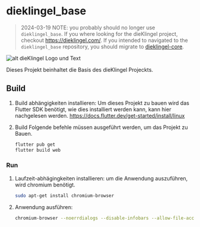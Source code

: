 # dieklingel_base

> 2024-03-19 NOTE: you probably should no longer use `dieklingel_base`. If you where looking for the dieKlingel project, checkout <https://dieklingel.com/>. If you intended to navigated to the `dieklingel_base` repository, you should migrate to [dieklingel-core](https://github.com/koifresh/dieklingel-core/).

![alt dieKlingel Logo und Text](https://dieklingel.de/_nuxt/image/5577c6.webp)

Dieses Projekt beinhaltet die Basis des dieKlingel Projeckts.

## Build

1. Build abhängigkeiten installieren:
    Um dieses Projekt zu bauen wird das Flutter SDK benötigt, wie dies installiert werden kann, kann hier nachgelesen werden.
    <https://docs.flutter.dev/get-started/install/linux>

2. Build
    Folgende befehle müssen ausgeführt werden, um das Projekt zu Bauen.

    ```bash
    flutter pub get
    flutter build web
    ```

### Run

1. Laufzeit-abhägingkeiten installieren:
    um die Anwendung auszuführen, wird chromium benötigt.

    ```bash
    sudo apt-get install chromium-browser
     ```

2. Anwendung ausführen:

    ```bash
    chromium-browser --noerrdialogs --disable-infobars --allow-file-access-from-files --kiosk build/web/index.html &> /dev/null
    ```
